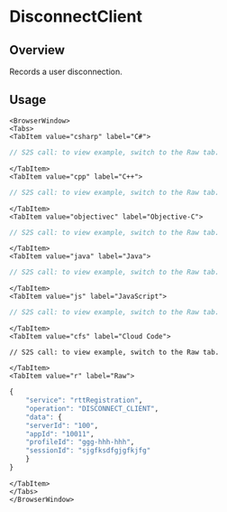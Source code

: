# DisconnectClient
## Overview
Records a user disconnection.

## Usage

```mdx-code-block
<BrowserWindow>
<Tabs>
<TabItem value="csharp" label="C#">
```

```csharp
// S2S call: to view example, switch to the Raw tab.
```

```mdx-code-block
</TabItem>
<TabItem value="cpp" label="C++">
```

```cpp
// S2S call: to view example, switch to the Raw tab.
```

```mdx-code-block
</TabItem>
<TabItem value="objectivec" label="Objective-C">
```

```objectivec
// S2S call: to view example, switch to the Raw tab.
```

```mdx-code-block
</TabItem>
<TabItem value="java" label="Java">
```

```java
// S2S call: to view example, switch to the Raw tab.
```

```mdx-code-block
</TabItem>
<TabItem value="js" label="JavaScript">
```

```javascript
// S2S call: to view example, switch to the Raw tab.
```

```mdx-code-block
</TabItem>
<TabItem value="cfs" label="Cloud Code">
```

```cfscript
// S2S call: to view example, switch to the Raw tab.
```

```mdx-code-block
</TabItem>
<TabItem value="r" label="Raw">
```

```r
{
	"service": "rttRegistration",
	"operation": "DISCONNECT_CLIENT",
	"data": {
    "serverId": "100",
    "appId": "10011",
    "profileId": "ggg-hhh-hhh",
    "sessionId": "sjgfksdfgjgfkjfg"
	}
}
```

```mdx-code-block
</TabItem>
</Tabs>
</BrowserWindow>
```

